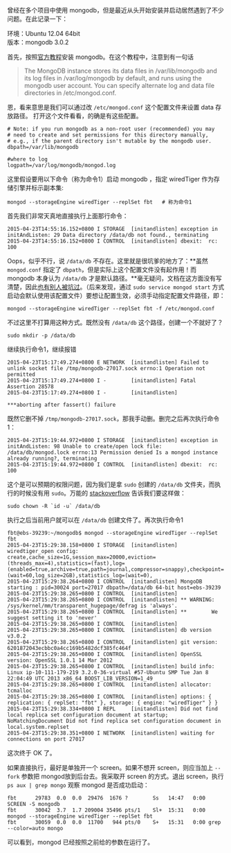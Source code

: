 曾经在多个项目中使用 mongodb，但是最近从头开始安装并启动居然遇到了不少问题。在此记录一下：

环境：Ubuntu 12.04 64bit  
版本：mongodb 3.0.2

首先，按照[官方教程][1]安装 mongodb。在这个教程中，注意到有一句话

> The MongoDB instance stores its data files in /var/lib/mongodb and its log files in /var/log/mongodb by default, and runs using the mongodb user account. You can specify alternate log and data file directories in /etc/mongod.conf.

恩，看来意思是我们可以通过改 `/etc/mongod.conf` 这个配置文件来设置 data 存放路径。
打开这个文件看看，的确是有这些配置。

```
# Note: if you run mongodb as a non-root user (recommended) you may
# need to create and set permissions for this directory manually,
# e.g., if the parent directory isn't mutable by the mongodb user.
dbpath=/var/lib/mongodb

#where to log
logpath=/var/log/mongodb/mongod.log
```

这里假设要用以下命令（称为命令1）启动 mongodb ，指定 wiredTiger 作为存储引擎并标示副本集:

	mongod --storageEngine wiredTiger --replSet fbt   # 称为命令1

首先我们非常天真地直接执行上面那行命令：

	2015-04-23T14:55:16.152+0800 I STORAGE  [initandlisten] exception in initAndListen: 29 Data directory /data/db not found., terminating
	2015-04-23T14:55:16.152+0800 I CONTROL  [initandlisten] dbexit:  rc: 100

Oops，似乎不行，说 `/data/db` 不存在。这里就是很坑爹的地方了：**虽然 `mongod.conf` 指定了 `dbpath`，但是实际上这个配置文件没有起作用！而 mongodb 本身认为 `/data/db` 才是默认路径。**毫无疑问，文档在这方面没有写清楚，因此[也有别人被坑过][3]。（后来发现，通过 `sudo service mongod start` 方式启动会默认使用该配置文件）要想让配置生效，必须手动指定配置文件路径，即：

	mongod --storageEngine wiredTiger --replSet fbt -f /etc/mongod.conf

不过这里不打算用这种方式。既然没有 `/data/db` 这个路径，创建一个不就好了？

	sudo mkdir -p /data/db

继续执行命令1，继续报错  

```
2015-04-23T15:17:49.274+0800 E NETWORK  [initandlisten] Failed to unlink socket file /tmp/mongodb-27017.sock errno:1 Operation not permitted
2015-04-23T15:17:49.274+0800 I -        [initandlisten] Fatal Assertion 28578
2015-04-23T15:17:49.274+0800 I -        [initandlisten]

***aborting after fassert() failure
```
既然它删不掉 `/tmp/mongodb-27017.sock`，那我手动删。删完之后再次执行命令1：

```
2015-04-23T15:19:44.972+0800 I STORAGE  [initandlisten] exception in initAndListen: 98 Unable to create/open lock file: /data/db/mongod.lock errno:13 Permission denied Is a mongod instance already running?, terminating
2015-04-23T15:19:44.972+0800 I CONTROL  [initandlisten] dbexit:  rc: 100
```

这个是可以预期的权限问题，因为我们是拿 `sudo` 创建的 `/data/db` 文件夹，而执行的时候没有用 `sudo`。万能的 [stackoverflow][2] 告诉我们要这样做：

	sudo chown -R `id -u` /data/db

执行之后当前用户就可以在 `/data/db` 创建文件了。再次执行命令1

```
fbt@ebs-39239:~/mongodb$ mongod --storageEngine wiredTiger --replSet fbt
2015-04-23T15:29:38.158+0800 I STORAGE  [initandlisten] wiredtiger_open config: create,cache_size=1G,session_max=20000,eviction=(threads_max=4),statistics=(fast),log=(enabled=true,archive=true,path=journal,compressor=snappy),checkpoint=(wait=60,log_size=2GB),statistics_log=(wait=0),
2015-04-23T15:29:38.264+0800 I CONTROL  [initandlisten] MongoDB starting : pid=30024 port=27017 dbpath=/data/db 64-bit host=ebs-39239
2015-04-23T15:29:38.265+0800 I CONTROL  [initandlisten]
2015-04-23T15:29:38.265+0800 I CONTROL  [initandlisten] ** WARNING: /sys/kernel/mm/transparent_hugepage/defrag is 'always'.
2015-04-23T15:29:38.265+0800 I CONTROL  [initandlisten] **        We suggest setting it to 'never'
2015-04-23T15:29:38.265+0800 I CONTROL  [initandlisten]
2015-04-23T15:29:38.265+0800 I CONTROL  [initandlisten] db version v3.0.2
2015-04-23T15:29:38.265+0800 I CONTROL  [initandlisten] git version: 6201872043ecbbc0a4cc169b5482dcf385fc464f
2015-04-23T15:29:38.265+0800 I CONTROL  [initandlisten] OpenSSL version: OpenSSL 1.0.1 14 Mar 2012
2015-04-23T15:29:38.265+0800 I CONTROL  [initandlisten] build info: Linux ip-10-111-179-219 3.2.0-36-virtual #57-Ubuntu SMP Tue Jan 8 22:04:49 UTC 2013 x86_64 BOOST_LIB_VERSION=1_49
2015-04-23T15:29:38.265+0800 I CONTROL  [initandlisten] allocator: tcmalloc
2015-04-23T15:29:38.265+0800 I CONTROL  [initandlisten] options: { replication: { replSet: "fbt" }, storage: { engine: "wiredTiger" } }
2015-04-23T15:29:38.334+0800 I REPL     [initandlisten] Did not find local replica set configuration document at startup;  NoMatchingDocument Did not find replica set configuration document in local.system.replset
2015-04-23T15:29:38.351+0800 I NETWORK  [initandlisten] waiting for connections on port 27017
```

这次终于 OK 了。

如果直接执行，最好是单独开一个 screen。如果不想开 screen，则应当加上 `--fork` 参数把 mongod放到后台去。我采取开 screen 的方式。退出 screen，执行 `ps aux | grep mongo` 观察 mongod 是否成功启动：

```
fbt      29783  0.0  0.0  29476  1676 ?        Ss   14:47   0:00 SCREEN -S mongodb
fbt      30042  3.7  1.7 209004 35496 pts/1    Sl+  15:31   0:00 mongod --storageEngine wiredTiger --replSet fbt
fbt      30059  0.0  0.0  11700   944 pts/0    S+   15:31   0:00 grep --color=auto mongo
```
可以看到，mongod 已经按照之前给的参数在运行了。


[1]: http://docs.mongodb.org/manual/tutorial/install-mongodb-on-ubuntu/
[2]: http://stackoverflow.com/questions/15229412/unable-to-create-open-lock-file-data-mongod-lock-errno13-permission-denied
[3]: http://stackoverflow.com/questions/12568997/mongodb-not-using-etc-mongodb-conf-after-i-changed-dbpath